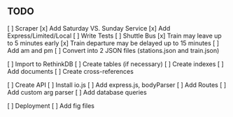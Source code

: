 
## TODO

[ ] Scraper
    [x] Add Saturday VS. Sunday Service
    [x] Add Express/Limited/Local
    [ ] Write Tests
    [ ] Shuttle Bus
    [x] Train may leave up to 5 minutes early
    [x] Train departure may be delayed up to 15 minutes
    [ ] Add am and pm
    [ ] Convert into 2 JSON files (stations.json and train.json)

[ ] Import to RethinkDB
    [ ] Create tables (if necessary)
    [ ] Create indexes
    [ ] Add documents
    [ ] Create cross-references

[ ] Create API
    [ ] Install io.js
    [ ] Add express.js, bodyParser
    [ ] Add Routes
    [ ] Add custom arg parser
    [ ] Add database queries

[ ] Deployment
    [ ] Add fig files
